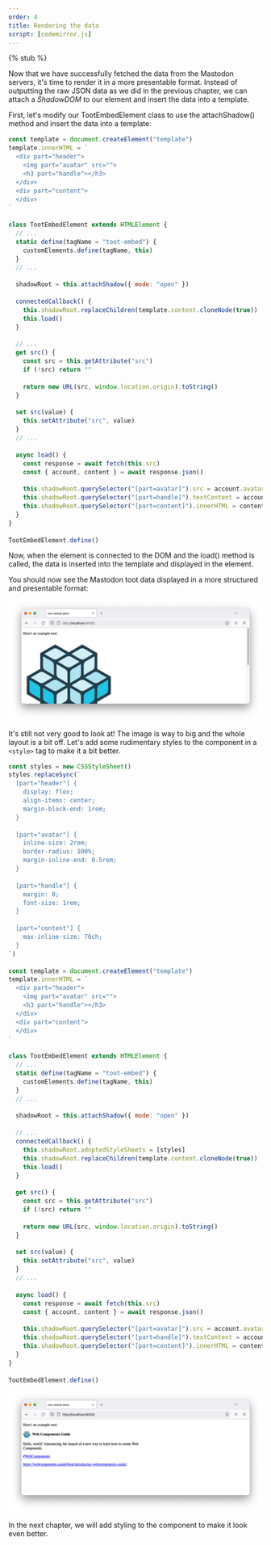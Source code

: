 ```yaml
---
order: 4
title: Rendering the data
script: [codemirror.js]
---
```


{% stub %}

Now that we have successfully fetched the data from the Mastodon servers, it's time to render it in a more presentable
format. Instead of outputting the raw JSON data as we did in the previous chapter, we can attach a _ShadowDOM_ to our
element and insert the data into a template.

First, let's modify our TootEmbedElement class to use the attachShadow() method and insert the data into a template:

```js
const template = document.createElement("template")
template.innerHTML = `
  <div part="header">
    <img part="avatar" src="">
    <h3 part="handle"></h3>
  </div>
  <div part="content">
  </div>
`

class TootEmbedElement extends HTMLElement {
  // ...
  static define(tagName = "toot-embed") {
    customElements.define(tagName, this)
  }
  // ...

  shadowRoot = this.attachShadow({ mode: "open" })

  connectedCallback() {
    this.shadowRoot.replaceChildren(template.content.cloneNode(true))
    this.load()
  }

  // ...
  get src() {
    const src = this.getAttribute("src")
    if (!src) return ""

    return new URL(src, window.location.origin).toString()
  }

  set src(value) {
    this.setAttribute("src", value)
  }
  // ...

  async load() {
    const response = await fetch(this.src)
    const { account, content } = await response.json()

    this.shadowRoot.querySelector("[part=avatar]").src = account.avatar
    this.shadowRoot.querySelector("[part=handle]").textContent = account.display_name
    this.shadowRoot.querySelector("[part=content]").innerHTML = content
  }
}

TootEmbedElement.define()
```

Now, when the element is connected to the DOM and the load() method is called, the data is inserted into the template
and displayed in the element.

You should now see the Mastodon toot data displayed in a more structured and presentable format:

![A browser screenshot showing the toot-embed component at it's current stage. The example page reads: "Here's an example toot: " followed by a display of the Mastodon toot data including the avatar image, display name, and toot content.](/images/tutorials/mastodon-toot-embed/fig3.png)

It's still not very good to look at! The image is way to big and the whole layout is a bit off. Let's add some
rudimentary styles to the component in a `<style>` tag to make it a bit better.

```js
const styles = new CSSStyleSheet()
styles.replaceSync(`
  [part="header"] {
    display: flex;
    align-items: center;
    margin-block-end: 1rem;
  }

  [part="avatar"] {
    inline-size: 2rem;
    border-radius: 100%;
    margin-inline-end: 0.5rem;
  }

  [part="handle"] {
    margin: 0;
    font-size: 1rem;
  }
  
  [part="content"] {
    max-inline-size: 70ch;
  }
`)

const template = document.createElement("template")
template.innerHTML = `
  <div part="header">
    <img part="avatar" src="">
    <h3 part="handle"></h3>
  </div>
  <div part="content">
  </div>
`

class TootEmbedElement extends HTMLElement {
  // ...
  static define(tagName = "toot-embed") {
    customElements.define(tagName, this)
  }
  // ...

  shadowRoot = this.attachShadow({ mode: "open" })

  // ...
  connectedCallback() {
    this.shadowRoot.adoptedStyleSheets = [styles]
    this.shadowRoot.replaceChildren(template.content.cloneNode(true))
    this.load()
  }

  get src() {
    const src = this.getAttribute("src")
    if (!src) return ""

    return new URL(src, window.location.origin).toString()
  }

  set src(value) {
    this.setAttribute("src", value)
  }
  // ...

  async load() {
    const response = await fetch(this.src)
    const { account, content } = await response.json()

    this.shadowRoot.querySelector("[part=avatar]").src = account.avatar
    this.shadowRoot.querySelector("[part=handle]").textContent = account.display_name
    this.shadowRoot.querySelector("[part=content]").innerHTML = content
  }
}

TootEmbedElement.define()
```

![A browser screenshot showing the toot-embed component at it's current stage. The example page reads: "Here's an example toot: " followed by a display of the Mastodon toot data including the avatar image, display name, and toot content. The component has a rudimentary layout.](/images/tutorials/mastodon-toot-embed/fig4.png)

In the next chapter, we will add styling to the component to make it look even better.
